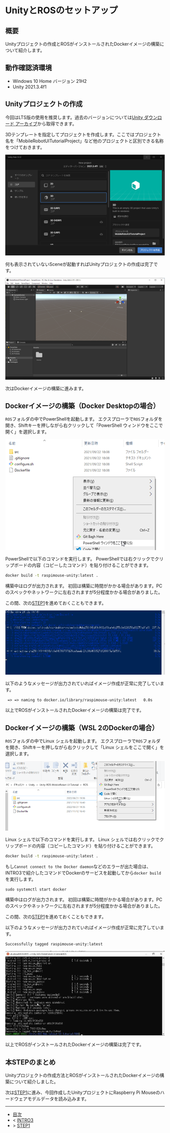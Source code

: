 # UnityとROSのセットアップ

## 概要

Unityプロジェクトの作成とROSがインストールされたDockerイメージの構築について紹介します。

## 動作確認済環境

* Windows 10 Home バージョン 21H2
* Unity 2021.3.4f1

## Unityプロジェクトの作成

今回はLTS版の使用を推奨します。過去のバージョンについては[Unity ダウンロード アーカイブ](https://unity3d.com/jp/get-unity/download/archive)から取得できます。

3Dテンプレートを指定してプロジェクトを作成します。ここではプロジェクト名を「MobileRobotUITutorialProject」など他のプロジェクトと区別できる名称をつけておきます。

![](./images/step0-1.png)

何も表示されていないSceneが起動すればUnityプロジェクトの作成は完了です。

![](./images/step0-2.png)

次はDockerイメージの構築に進みます。

## Dockerイメージの構築（Docker Desktopの場合）

`ROS`フォルダの中でPowerShellを起動します。
エクスプローラで`ROS`フォルダを開き、Shiftキーを押しながら右クリックして「PowerShell ウィンドウをここで開く」を選択します。

![](./images/step0-3.png)

PowerShellで以下のコマンドを実行します。
PowerShellでは右クリックでクリップボードの内容（コピーしたコマンド）を貼り付けることができます。

```sh
docker build -t raspimouse-unity:latest .
```

構築中はログが出力されます。
初回は構築に時間がかかる場合があります。PCのスペックやネットワークに左右されますが5分程度かかる場合がありました。

この間、次の[STEP1](./step1.md)を進めておくこともできます。

![](./images/step0-4.gif)

以下のようなメッセージが出力されていればイメージ作成が正常に完了しています。

```
 => => naming to docker.io/library/raspimouse-unity:latest   0.0s
```

以上でROSがインストールされたDockerイメージの構築は完了です。

## Dockerイメージの構築（WSL 2のDockerの場合）

`ROS`フォルダの中でLinux シェルを起動します。
エクスプローラで`ROS`フォルダを開き、Shiftキーを押しながら右クリックして「Linux シェルをここで開く」を選択します。

![](./images/step0-5.png)

Linux シェルで以下のコマンドを実行します。
Linux シェルでは右クリックでクリップボードの内容（コピーしたコマンド）を貼り付けることができます。

```sh
docker build -t raspimouse-unity:latest .
```

もし`Cannot connect to the Docker daemon`などのエラーが出た場合は、INTRO3で紹介したコマンドでDockerのサービスを起動してから`docker build`を実行します。

```
sudo systemctl start docker
```

構築中はログが出力されます。
初回は構築に時間がかかる場合があります。PCのスペックやネットワークに左右されますが5分程度かかる場合がありました。

この間、次の[STEP1](./step1.md)を進めておくこともできます。

以下のようなメッセージが出力されていればイメージ作成が正常に完了しています。

```
Successfully tagged raspimouse-unity:latest
```

![](./images/step0-6.png)

以上でROSがインストールされたDockerイメージの構築は完了です。

## 本STEPのまとめ

Unityプロジェクトの作成方法とROSがインストールされたDockerイメージの構築について紹介しました。

次は[STEP1](./step1.md)に進み、今回作成したUnityプロジェクトにRaspberry Pi Mouseのハードウェアモデルデータを読み込みます。

---

* [目次](./intro2.md)
* < [INTRO3](./intro3.md)
* \> [STEP1](./step1.md)